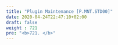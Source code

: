 ```yaml
---
title: "Plugin Maintenance [P.MNT.STD00]"
date: 2020-04-24T22:47:10+02:00
draft: false
weight : 721
pre: "<b>721. </b>"
---
```

